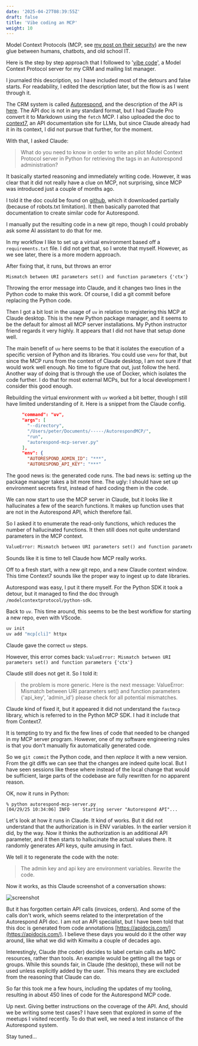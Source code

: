 ```yaml
---
date: '2025-04-27T08:39:55Z'
draft: false
title: 'Vibe coding an MCP'
weight: 10
---
```

Model Context Protocols (MCP, see [my post on their security](/posts/mcp-risk/)) are the new glue between humans, chatbots, and old school IT.

Here is the step by step approach that I followed to '[vibe code](/posts/vibe-coding-real/)', a Model Context Protocol server for my CRM and mailing list manager.

I journaled this description, so I have included most of the detours and false starts.
For readability, I edited the description later, but the flow is as I went through it.

The CRM system is called [Autorespond](https://www.autorespond.nl), and the description of the API is [here](https://api.e-act.nl/api/apidocs/index.html).
The API doc is not in any standard format, but I had Claude Pro convert it to Markdown using the `fetch` MCP.
I also uploaded the doc to [context7](https://context7.com), an API documentation site for LLMs, but since Claude already had it in its context, I did not pursue that further, for the moment.

With that, I asked Claude:

>What do you need to know in order to write an pilot Model Context Protocol server in Python for retrieving the tags in an Autorespond administration?

It basically started reasoning and immediately writing code.
However, it was clear that it did not really have a clue on MCP, not surprising, since MCP was introduced just a couple of months ago.

I told it the doc could be found on [github](https://github.com/modelcontextprotocol/python-sdk), which it downloaded partially (because of robots.txt limitation).
It then basically parroted that documentation to create similar code for Autorespond.

I manually put the resulting code in a new git repo, though I could probably ask some AI assistant to do that for me.

In my workflow I like to set up a virtual environment based off a `requirements.txt` file.
I did not get that, so I wrote that myself.
However, as we see later, there is a more modern approach.

After fixing that, it runs, but throws an error

```text
Mismatch between URI parameters set() and function parameters {'ctx'}
```

Throwing the error message into Claude, and it changes two lines in the Python code to make this work.
Of course, I did a git commit before replacing the Python code.

Then I got a bit lost in the usage of `uv` in relation to registering this MCP at Claude desktop.
This is the new Python package manager, and it seems to be the default for almost all MCP server installations.
My Python instructor friend regards it very highly.
It appears that I did not have that setup done well.

The main benefit of `uv` here seems to be that it isolates the execution of a specific version of Python and its libraries.
You could use `venv` for that, but since the MCP runs from the context of Claude desktop, I am not sure if that would work well enough.
No time to figure that out, just follow the herd.
Another way of doing that is through the use of Docker, which isolates the code further.
I do that for most external MCPs, but for a local development I consider this good enough.

Rebuilding the virtual environment with `uv` worked a bit better, though I still have limited understanding of it.
Here is a snippet from the Claude config.

```json
      "command": "uv",
      "args": [
        "--directory",
        "/Users/peter/Documents/-----/AutorespondMCP/",
        "run",
        "autorespond-mcp-server.py"
      ],
      "env": {
        "AUTORESPOND_ADMIN_ID": "***",
        "AUTORESPOND_API_KEY": "***"
```

The good news is: the generated code runs.
The bad news is: setting up the package manager takes a bit more time.
The ugly: I should have set up environment secrets first, instead of hard coding them in the code.

We can now start to use the MCP server in Claude, but it looks like it hallucinates a few of the search functions.
It makes up function uses that are not in the Autorespond API, which therefore fail.

So I asked it to enumerate the read-only functions, which reduces the number of hallucinated functions.
It then still does not quite understand parameters in the MCP context.

```txt
ValueError: Mismatch between URI parameters set() and function parameters {'email'}
```

Sounds like it is time to tell Claude how MCP really works.

Off to a fresh start, with a new git repo, and a new Claude context window.
This time Context7 sounds like the proper way to ingest up to date libraries.

Autorespond was easy, I put it there myself.
For the Python SDK it took a detour, but it managed to find the doc through `/modelcontextprotocol/python-sdk`.

Back to `uv`.
This time around, this seems to be the best workflow for starting a new repo, even with VScode.

```bash
uv init
uv add "mcp[cli]" httpx
```

Claude gave the correct `uv` steps.

However, this error comes back:
`ValueError: Mismatch between URI parameters set() and function parameters {'ctx'}`

Claude still does not get it. So I told it:

>the problem is more generic. Here is the next message:
>ValueError: Mismatch between URI parameters set() and function parameters {'api_key', 'admin_id'}
>please check for all potential mismatches.

Claude kind of fixed it, but it appeared it did not understand the `fastmcp` library, which is referred to in the Python MCP SDK.
I had it include that from Context7.

It is tempting to try and fix the few lines of code that needed to be changed in my MCP server program.
However, one of my software engineering rules is that you don't manually fix automatically generated code.

So we `git commit` the Python code, and then *replace* it with a new version.
From the git diffs we can see that the changes are indeed quite local.
But I have seen sessions like these where instead of the local change that would be sufficient, large parts of the codebase are fully rewritten for no apparent reason.

OK, now it runs in Python:

```shell
% python autorespond-mcp-server.py
[04/29/25 10:34:06] INFO     Starting server "Autorespond API"...          
```

Let's look at how it runs in Claude.
It kind of works. But it did not understand that the authorization is in ENV variables. In the earlier version it did, by the way.
Now it thinks the authorization is an additional API parameter, and it then starts to hallucinate the actual values there.
It randomly generates API keys, quite amusing in fact.

We tell it to regenerate the code with the note:

>The admin key and api key are environment variables. Rewrite the code.

Now it works, as this Claude screenshot of a conversation shows:

![screenshot](/mcp-ar-image1.png)

But it has forgotten certain API calls (invoices, orders).
And some of the calls don't work, which seems related to the interpretation of the Autorespond API doc.
I am not an API specialist, but I have been told that this doc is generated from code annotations [https://apidocjs.com/](https://apidocjs.com/).
I believe these days you would do it the other way around, like what we did with Kimwitu a couple of decades ago.

Interestingly, Claude (the coder) decides to label certain calls as MPC resources, rather than tools.
An example would be getting all the tags or groups.
While this sounds fair, in Claude (the desktop), these will not be used unless explicitly added by the user.
This means they are excluded from the reasoning that Claude can do.

So far this took me a few hours, including the updates of my tooling, resulting in about 450 lines of code for the Autorespond MCP code.

Up next. Giving better instructions on the coverage of the API. And, should we be writing some test cases?
I have seen that explored in some of the meetups I visited recently. To do that well, we need a test instance of the Autorespond system.

Stay tuned...
